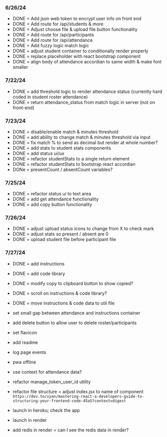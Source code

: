 ### 6/26/24
- DONE = Add json web token to encrypt user info on front end
- DONE = Add route for /api/students & more
- DONE = Adjust choose file & upload file button functionality
- DONE = Add route for /api/participants
- DONE = Add route for /api/attendance
- DONE = Add fuzzy logic match logic
- DONE = adjust student container to conditionally render properly
- DONE = replace placeholder with react bootstrap component
- DONE = align body of attendance accordian to same width & make font smaller

### 7/22/24
- DONE = add threshold logic to render attendance status (currently hard coded in student roster attendance)
- DONE = return attendance_status from match logic in server (not on front-end)

### 7/23/24
- DONE = disable/enable match & minutes threshold
- DONE = add ability to change match & minutes threshold via input
- DONE = fix match % to send as decimal but render at whole number?
- DONE = add stats to student stats components
- DONE = add status ui/ux
- DONE = refactor studentStats to a single return element
- DONE = refactor studentStats to bootstrap react accordian
- DONe = presentCount / absentCount variables?

### 7/25/24
- DONE = refactor status ui to text area
- DONE = add get attendance functionality
- DONE = add copy button functionality

### 7/26/24
- DONE = adjust upload status icons to change from X to check mark
- DONE = adjust stats so present / absent are 0
- DONE = upload student file before participant file

### 7/27/24
- DONE = add instructions
- DONE = add code library
- DONE = modify copy to clipboard button to show copied?
- DONE = scroll on instructions & code library?
- DONE = move instructions & code data to util file

- set small gap between attendance and instructions container
- add delete button to allow user to delete roster/participants
- set flavicon
- add readme
- log page events
- pwa offline
- use context for attendance data?

- refactor manage_token_user_id utility
- refactor file structure = adjust index.jsx to name of component
  `https://dev.to/vyan/mastering-react-a-developers-guide-to-structuring-your-frontend-code-45a5?context=digest`
- launch in heroku; check the app
- launch in render
- add redis in render = can I see the redis data in render?